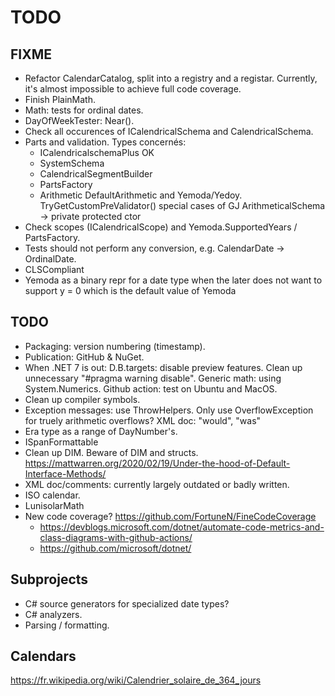 ﻿TODO
====

FIXME
-----

- Refactor CalendarCatalog, split into a registry and a registar.
  Currently, it's almost impossible to achieve full code coverage.
- Finish PlainMath.
- Math: tests for ordinal dates.
- DayOfWeekTester: Near().
- Check all occurences of ICalendricalSchema and CalendricalSchema.
- Parts and validation.
  Types concernés:
  - ICalendricalschemaPlus OK
  - SystemSchema
  - CalendricalSegmentBuilder
  - PartsFactory
  - Arithmetic
  DefaultArithmetic and Yemoda/Yedoy.
  TryGetCustomPreValidator() special cases of GJ
  ArithmeticalSchema -> private protected ctor
- Check scopes (ICalendricalScope) and Yemoda.SupportedYears / PartsFactory.
- Tests should not perform any conversion, e.g. CalendarDate -> OrdinalDate.
- CLSCompliant
- Yemoda as a binary repr for a date type when the later does not want to
  support y = 0 which is the default value of Yemoda


TODO
----

- Packaging: version numbering (timestamp).
- Publication: GitHub & NuGet.
- When .NET 7 is out:
  D.B.targets: disable preview features.
  Clean up unnecessary "#pragma warning disable".
  Generic math: using System.Numerics.
  Github action: test on Ubuntu and MacOS.
- Clean up compiler symbols.
- Exception messages: use ThrowHelpers.
  Only use OverflowException for truely arithmetic overflows?
  XML doc: "would", "was"
- Era type as a range of DayNumber's.
- ISpanFormattable
- Clean up DIM.
  Beware of DIM and structs.
  https://mattwarren.org/2020/02/19/Under-the-hood-of-Default-Interface-Methods/
- XML doc/comments: currently largely outdated or badly written.
- ISO calendar.
- LunisolarMath
- New code coverage? https://github.com/FortuneN/FineCodeCoverage
  - https://devblogs.microsoft.com/dotnet/automate-code-metrics-and-class-diagrams-with-github-actions/
  - https://github.com/microsoft/dotnet/


Subprojects
-----------

- C# source generators for specialized date types?
- C# analyzers.
- Parsing / formatting.

Calendars
---------

https://fr.wikipedia.org/wiki/Calendrier_solaire_de_364_jours
